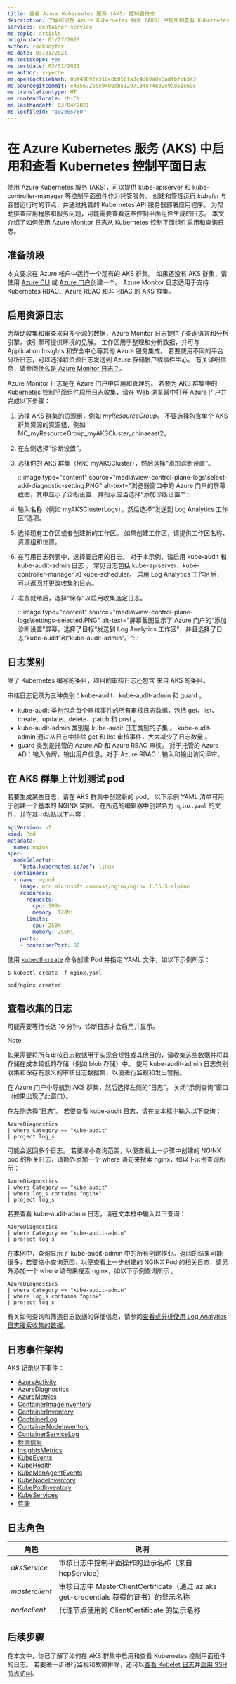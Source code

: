 ```yaml
---
title: 查看 Azure Kubernetes 服务 (AKS) 控制器日志
description: 了解如何在 Azure Kubernetes 服务 (AKS) 中启用和查看 Kubernetes 控制平面的日志
services: container-service
ms.topic: article
origin.date: 01/27/2020
author: rockboyfor
ms.date: 03/01/2021
ms.testscope: yes
ms.testdate: 03/01/2021
ms.author: v-yeche
ms.openlocfilehash: 0bf49892e318e8b050fa3c4d69a8e6adfbfcb3a3
ms.sourcegitcommit: e435672bdc9400ab51297134574802e9a851c60e
ms.translationtype: HT
ms.contentlocale: zh-CN
ms.lasthandoff: 03/04/2021
ms.locfileid: "102055760"
---
```

<!--Verified successfully on 02/26/2021-->
# <a name="enable-and-review-kubernetes-control-plane-logs-in-azure-kubernetes-service-aks"></a>在 Azure Kubernetes 服务 (AKS) 中启用和查看 Kubernetes 控制平面日志

使用 Azure Kubernetes 服务 (AKS)，可以提供 kube-apiserver 和 kube-controller-manager 等控制平面组件作为托管服务。 创建和管理运行 *kubelet* 与容器运行时的节点，并通过托管的 Kubernetes API 服务器部署应用程序。 为帮助排查应用程序和服务问题，可能需要查看这些控制平面组件生成的日志。 本文介绍了如何使用 Azure Monitor 日志从 Kubernetes 控制平面组件启用和查询日志。

## <a name="before-you-begin"></a>准备阶段

本文要求在 Azure 帐户中运行一个现有的 AKS 群集。 如果还没有 AKS 群集，请使用 [Azure CLI][cli-quickstart] 或 [Azure 门户][portal-quickstart]创建一个。 Azure Monitor 日志适用于支持 Kubernetes RBAC、Azure RBAC 和非 RBAC 的 AKS 群集。

## <a name="enable-resource-logs"></a>启用资源日志

为帮助收集和审查来自多个源的数据，Azure Monitor 日志提供了查询语言和分析引擎，该引擎可提供环境的见解。 工作区用于整理和分析数据，并可与 Application Insights 和安全中心等其他 Azure 服务集成。 若要使用不同的平台分析日志，可以选择将资源日志发送到 Azure 存储帐户或事件中心。 有关详细信息，请参阅[什么是 Azure Monitor 日志？][log-analytics-overview]。

Azure Monitor 日志是在 Azure 门户中启用和管理的。 若要为 AKS 群集中的 Kubernetes 控制平面组件启用日志收集，请在 Web 浏览器中打开 Azure 门户并完成以下步骤：

1. 选择 AKS 群集的资源组，例如 *myResourceGroup*。 不要选择包含单个 AKS 群集资源的资源组，例如 MC_myResourceGroup_myAKSCluster_chinaeast2。

2. 在左侧选择“诊断设置”。

3. 选择你的 AKS 群集（例如 myAKSCluster），然后选择“添加诊断设置”。
    
    :::image type="content" source="media\view-control-plane-logs\select-add-diagnostic-setting.PNG" alt-text="浏览器窗口中的 Azure 门户的屏幕截图，其中显示了诊断设置，并指示应当选择“添加诊断设置”":::

4. 输入名称（例如 myAKSClusterLogs），然后选择“发送到 Log Analytics 工作区”选项。

5. 选择现有工作区或者创建新的工作区。 如果创建工作区，请提供工作区名称、资源组和位置。

6. 在可用日志列表中，选择要启用的日志。 对于本示例，请启用 kube-audit 和 kube-audit-admin 日志 。 常见日志包括 kube-apiserver、kube-controller-manager 和 kube-scheduler。 启用 Log Analytics 工作区后，可以返回并更改收集的日志。

7. 准备就绪后，选择“保存”以启用收集选定日志。
  
    :::image type="content" source="media\view-control-plane-logs\settings-selected.PNG" alt-text="屏幕截图显示了 Azure 门户的“添加诊断设置”屏幕。选择了目标“发送到 Log Analytics 工作区”，并且选择了日志“kube-audit”和“kube-audit-admin”。":::

## <a name="log-categories"></a>日志类别

除了 Kubernetes 编写的条目，项目的审核日志还包含 来自 AKS 的条目。

审核日志记录为三种类别：kube-audit、kube-audit-admin 和 guard  。

- kube-audit 类别包含每个审核事件的所有审核日志数据，包括 get、list、create、update、delete、patch 和 post       。
- kube-audit-admin 类别是 kube-audit 日志类别的子集 。 kube-audit-admin 通过从日志中排除 get 和 list 审核事件，大大减少了日志数量  。
- guard 类别是托管的 Azure AD 和 Azure RBAC 审核。 对于托管的 Azure AD：输入令牌，输出用户信息。对于 Azure RBAC：输入和输出访问评审。

## <a name="schedule-a-test-pod-on-the-aks-cluster"></a>在 AKS 群集上计划测试 pod

若要生成某些日志，请在 AKS 群集中创建新的 pod。 以下示例 YAML 清单可用于创建一个基本的 NGINX 实例。 在所选的编辑器中创建名为 `nginx.yaml` 的文件，并在其中粘贴以下内容：

```yaml
apiVersion: v1
kind: Pod
metadata:
  name: nginx
spec:
  nodeSelector:
    "beta.kubernetes.io/os": linux
  containers:
  - name: mypod
    image: mcr.microsoft.com/oss/nginx/nginx:1.15.5-alpine
    resources:
      requests:
        cpu: 100m
        memory: 128Mi
      limits:
        cpu: 250m
        memory: 256Mi
    ports:
    - containerPort: 80
```

使用 [kubectl create][kubectl-create] 命令创建 Pod 并指定 YAML 文件，如以下示例所示：

```
$ kubectl create -f nginx.yaml

pod/nginx created
```

## <a name="view-collected-logs"></a>查看收集的日志

可能需要等待长达 10 分钟，诊断日志才会启用并显示。

> [!NOTE]
> 如果需要将所有审核日志数据用于实现合规性或其他目的，请收集这些数据并将其存储在成本较低的存储（例如 blob 存储）中。 使用 kube-audit-admin 日志类别收集和保存有意义的审核日志数据集，以便进行监视和发出警报。

在 Azure 门户中导航到 AKS 群集，然后选择左侧的“日志”。 关闭“示例查询”窗口（如果出现了此窗口）。

在左侧选择“日志”。 若要查看 kube-audit 日志，请在文本框中输入以下查询：

```
AzureDiagnostics
| where Category == "kube-audit"
| project log_s
```

可能会返回多个日志。 若要缩小查询范围，以便查看上一步骤中创建的 NGINX pod 的相关日志，请额外添加一个 where 语句来搜索 nginx，如以下示例查询所示：

```
AzureDiagnostics
| where Category == "kube-audit"
| where log_s contains "nginx"
| project log_s
```

若要查看 kube-audit-admin 日志，请在文本框中输入以下查询：

```
AzureDiagnostics
| where Category == "kube-audit-admin"
| project log_s
```

在本例中，查询显示了 kube-audit-admin 中的所有创建作业。返回的结果可能很多，若要缩小查询范围，以便查看上一步创建的 NGINX Pod 的相关日志，请另外添加一个 where 语句来搜索 nginx，如以下示例查询所示 。

```
AzureDiagnostics
| where Category == "kube-audit-admin"
| where log_s contains "nginx"
| project log_s
```

有关如何查询和筛选日志数据的详细信息，请参阅[查看或分析使用 Log Analytics 日志搜索收集的数据][analyze-log-analytics]。

## <a name="log-event-schema"></a>日志事件架构

AKS 记录以下事件：

* [AzureActivity][log-schema-azureactivity]
* AzureDiagnostics
* [AzureMetrics][log-schema-azuremetrics]
* [ContainerImageInventory][log-schema-containerimageinventory]
* [ContainerInventory][log-schema-containerinventory]
* [ContainerLog][log-schema-containerlog]
* [ContainerNodeInventory][log-schema-containernodeinventory]
* [ContainerServiceLog][log-schema-containerservicelog]
* [检测信号][log-schema-heartbeat]
* [InsightsMetrics][log-schema-insightsmetrics]
* [KubeEvents][log-schema-kubeevents]
* [KubeHealth][log-schema-kubehealth]
* [KubeMonAgentEvents][log-schema-kubemonagentevents]
* [KubeNodeInventory][log-schema-kubenodeinventory]
* [KubePodInventory][log-schema-kubepodinventory]
* [KubeServices][log-schema-kubeservices]
* [性能][log-schema-perf]

## <a name="log-roles"></a>日志角色

| 角色                     | 说明 |
|--------------------------|-------------|
| *aksService*             | 审核日志中控制平面操作的显示名称（来自 hcpService） |
| *masterclient*           | 审核日志中 MasterClientCertificate（通过 az aks get-credentials 获得的证书）的显示名称 |
| *nodeclient*             | 代理节点使用的 ClientCertificate 的显示名称 |

## <a name="next-steps"></a>后续步骤

在本文中，你已了解了如何在 AKS 群集中启用和查看 Kubernetes 控制平面组件的日志。 若要进一步进行监视和故障排除，还可以[查看 Kubelet 日志][kubelet-logs]并[启用 SSH 节点访问][aks-ssh]。

<!-- LINKS - external -->

[kubectl-create]: https://kubernetes.io/docs/reference/generated/kubectl/kubectl-commands#create

<!-- LINKS - internal -->

[cli-quickstart]: kubernetes-walkthrough.md
[portal-quickstart]: kubernetes-walkthrough-portal.md
[log-analytics-overview]: ../azure-monitor/log-query/log-query-overview.md
[analyze-log-analytics]: ../azure-monitor/log-query/log-analytics-tutorial.md
[kubelet-logs]: kubelet-logs.md
[aks-ssh]: ssh.md
[az-feature-register]: https://docs.azure.cn/cli/feature#az_feature_register
[az-feature-list]: https://docs.azure.cn/cli/feature#az_feature_list
[az-provider-register]: https://docs.azure.cn/cli/provider#az_provider_register
[log-schema-azureactivity]: https://docs.microsoft.com/azure/azure-monitor/reference/tables/azureactivity
[log-schema-azurediagnostics]: https://docs.microsoft.com/azure/azure-monitor/reference/tables/azurediagnostics
[log-schema-azuremetrics]: https://docs.microsoft.com/azure/azure-monitor/reference/tables/azuremetrics
[log-schema-containerimageinventory]: https://docs.microsoft.com/azure/azure-monitor/reference/tables/containerimageinventory
[log-schema-containerinventory]: https://docs.microsoft.com/azure/azure-monitor/reference/tables/containerinventory
[log-schema-containerlog]: https://docs.microsoft.com/azure/azure-monitor/reference/tables/containerlog
[log-schema-containernodeinventory]: https://docs.microsoft.com/azure/azure-monitor/reference/tables/containernodeinventory
[log-schema-containerservicelog]: https://docs.microsoft.com/azure/azure-monitor/reference/tables/containerservicelog
[log-schema-heartbeat]: https://docs.microsoft.com/azure/azure-monitor/reference/tables/heartbeat
[log-schema-insightsmetrics]: https://docs.microsoft.com/azure/azure-monitor/reference/tables/insightsmetrics
[log-schema-kubeevents]: https://docs.microsoft.com/azure/azure-monitor/reference/tables/kubeevents
[log-schema-kubehealth]: https://docs.microsoft.com/azure/azure-monitor/reference/tables/kubehealth
[log-schema-kubemonagentevents]: https://docs.microsoft.com/azure/azure-monitor/reference/tables/kubemonagentevents
[log-schema-kubenodeinventory]: https://docs.microsoft.com/azure/azure-monitor/reference/tables/kubenodeinventory
[log-schema-kubepodinventory]: https://docs.microsoft.com/azure/azure-monitor/reference/tables/kubepodinventory
[log-schema-kubeservices]: https://docs.microsoft.com/azure/azure-monitor/reference/tables/kubeservices
[log-schema-perf]: https://docs.microsoft.com/azure/azure-monitor/reference/tables/perf


<!--Update_Description: new article about view control plane logs-->
<!--NEW.date: 03/01/2021-->